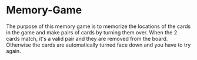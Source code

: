 # Memory-Game
The purpose of this memory game is to memorize the locations of the cards in the game and make pairs of cards by turning them over. When the 2 cards match, it's a valid pair and they are removed from the board. Otherwise the cards are automatically turned face down and you have to try again.

